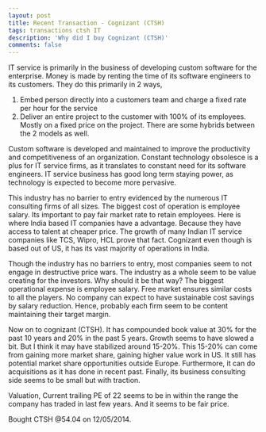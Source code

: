 ```yaml
---
layout: post
title: Recent Transaction - Cognizant (CTSH)
tags: transactions ctsh IT
description: 'Why did I buy Cognizant (CTSH)'
comments: false
---
```


IT service is primarily in the business of developing custom software for the enterprise.
Money is made by renting the time of its software engineers to its customers. They do this primarily in 2 ways,
1) Embed person directly into a customers team and charge a fixed rate per hour for the service
2) Deliver an entire project to the customer with 100% of its employees. Mostly on a fixed price on the project.
There are some hybrids between the 2 models as well.

Custom software is developed and maintained to improve the productivity and competitiveness of an organization.
Constant technology obsolesce is a plus for IT service firms, as it translates to constant need for its software engineers.
IT service business has good long term staying power, as technology is expected to become more pervasive.

This industry has no barrier to entry evidenced by the numerous IT consulting firms of all sizes.
The biggest cost of operation is employee salary. Its important to pay fair market rate to retain employees. Here is where
India based IT companies have a advantage. Because they have access to talent at cheaper price.
The growth of many Indian IT service companies like TCS, Wipro, HCL prove that fact. Cognizant even though is based out of US,
it has its vast majority of operations in India.

Though the industry has no barriers to entry, most companies seem to not engage in destructive price wars. The industry as a
whole seem to be value creating for the investors.
Why should it be that way?
The biggest operational expense is employee salary. Free market ensures similar costs to all the players.
No company can expect to have sustainable cost savings by salary reduction.
Hence, probably each firm seem to be content maintaining their target margin.

Now on to cognizant (CTSH). It has compounded book value at 30% for the past 10 years and 20% in the past 5 years.
Growth seems to have slowed a bit. But I think it may have stabilized around 15-20%.
This 15-20% can come from gaining more market share, gaining higher value work in US. It still has potential market share
opportunities outside Europe. Furthermore, it can do acquisitions as it has done in recent past.
Finally, its business consulting side seems to be small but with traction.

Valuation,
Current trailing PE of 22 seems to be in within the range the company has traded in last few years.
And it seems to be fair price.

Bought CTSH @54.04 on 12/05/2014.









